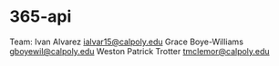 # 365-api

Team:
Ivan Alvarez ialvar15@calpoly.edu
Grace Boye-Williams gboyewil@calpoly.edu
Weston Patrick
Trotter tmclemor@calpoly.edu
